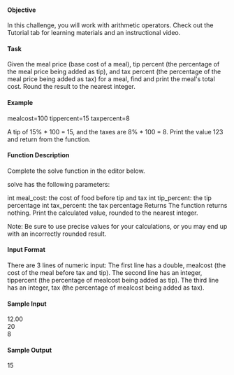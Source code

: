 <h4>Objective</h4>
In this challenge, you will work with arithmetic operators. Check out the Tutorial tab for learning materials and an instructional video.

<h4>Task</h4>
Given the meal price (base cost of a meal), tip percent (the percentage of the meal price being added as tip), and tax percent (the percentage of the meal price being added as tax) for a meal, find and print the meal's total cost. Round the result to the nearest integer.

<h4>Example</h4>
mealcost=100
tippercent=15
taxpercent=8

A tip of 15% * 100 = 15, and the taxes are 8% * 100 = 8. Print the value 123 and return from the function.

<h4>Function Description</h4>
Complete the solve function in the editor below.

solve has the following parameters:

int meal_cost: the cost of food before tip and tax
int tip_percent: the tip percentage
int tax_percent: the tax percentage
Returns The function returns nothing. Print the calculated value, rounded to the nearest integer.

Note: Be sure to use precise values for your calculations, or you may end up with an incorrectly rounded result.

<h4>Input Format</h4>

There are 3 lines of numeric input:
The first line has a double, mealcost (the cost of the meal before tax and tip).
The second line has an integer, tippercent (the percentage of mealcost being added as tip).
The third line has an integer, tax (the percentage of mealcost being added as tax).

<h4>Sample Input</h4>

12.00<br>
20<br>
8<br>
<h4>Sample Output</h4>

15
